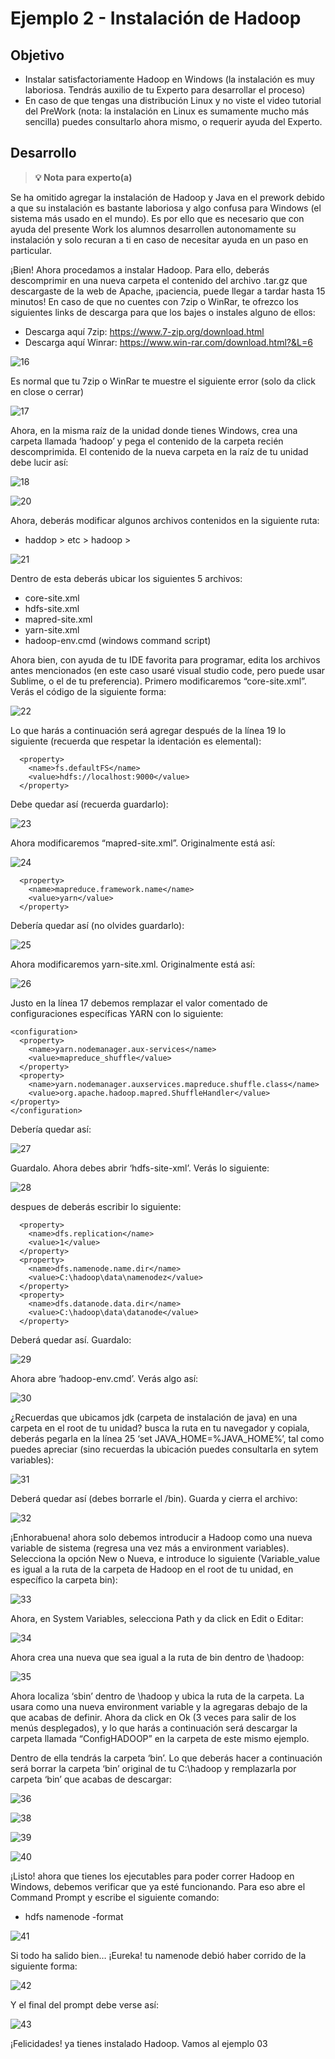 # Ejemplo 2 - Instalación de Hadoop

## Objetivo

* Instalar satisfactoriamente Hadoop en Windows (la instalación es muy laboriosa. Tendrás auxilio de tu Experto para desarrollar el proceso)
* En caso de que tengas una distribución Linux y no viste el video tutorial del PreWork (nota: la instalación en Linux es sumamente mucho más sencilla) puedes consultarlo ahora mismo, o requerir ayuda del Experto.

## Desarrollo

>**💡 Nota para experto(a)**

Se ha omitido agregar la instalación de Hadoop y Java en el prework debido a que su instalación es bastante laboriosa y algo confusa para Windows (el sistema más usado  en el mundo). Es por ello que es necesario que con ayuda del presente Work los       alumnos desarrollen autonomamente su instalación y solo recuran a ti en caso de    necesitar ayuda en un paso en particular.
>

¡Bien! Ahora procedamos a instalar Hadoop. Para ello, deberás descomprimir en una nueva carpeta el contenido del archivo .tar.gz que descargaste de la web de Apache, ¡paciencia, puede llegar a tardar hasta 15 minutos! En caso de que no cuentes con 7zip o WinRar, te ofrezco los siguientes links de descarga para que los bajes o instales alguno de ellos:
- Descarga aquí 7zip: https://www.7-zip.org/download.html
- Descarga aquí Winrar: https://www.win-rar.com/download.html?&L=6

![16](assets/Picture16.png)

Es normal que tu 7zip o WinRar te muestre el siguiente error (solo da click en close o cerrar)

![17](assets/Picture17.png)

Ahora, en la misma raíz de la unidad donde tienes Windows, crea una carpeta llamada ‘hadoop’ y pega el contenido de la carpeta recién descomprimida. El contenido de la nueva carpeta en la raíz de tu unidad debe lucir así:

![18](assets/Picture18.png)

![20](assets/Picture20.png)

Ahora, deberás modificar algunos archivos contenidos en la siguiente ruta:
- haddop > etc > hadoop >

![21](assets/Picture21.png)

Dentro de esta deberás ubicar los siguientes 5 archivos:
-	core-site.xml
-	hdfs-site.xml
-	mapred-site.xml
-	yarn-site.xml
-	hadoop-env.cmd (windows command script)

Ahora bien, con ayuda de tu IDE favorita para programar, edita los archivos antes mencionados (en este caso usaré visual studio code, pero puede usar Sublime, o el de tu preferencia). Primero modificaremos “core-site.xml”. Verás el código de la siguiente forma:

![22](assets/Picture22.png)

Lo que harás a continuación será agregar después de la línea 19 lo siguiente (recuerda que respetar la identación es elemental):
```
  <property>
    <name>fs.defaultFS</name>
    <value>hdfs://localhost:9000</value>
  </property>
```
Debe quedar así (recuerda guardarlo):

![23](assets/Picture23.png)

Ahora modificaremos “mapred-site.xml”. Originalmente está así:

![24](assets/Picture24.png)
```
  <property>
    <name>mapreduce.framework.name</name>
    <value>yarn</value>
  </property>
```
Debería quedar así (no olvides guardarlo):

![25](assets/Picture25.png)

Ahora modificaremos yarn-site.xml. Originalmente está así:

![26](assets/Picture26.png)

Justo en la línea 17 debemos remplazar el valor comentado de configuraciones específicas YARN con lo siguiente:
```
<configuration>
  <property>
    <name>yarn.nodemanager.aux-services</name>
    <value>mapreduce_shuffle</value>
  </property>
  <property>
    <name>yarn.nodemanager.auxservices.mapreduce.shuffle.class</name>
    <value>org.apache.hadoop.mapred.ShuffleHandler</value>
</property>
</configuration>
```
Debería quedar así:

![27](assets/Picture27.png)

Guardalo. Ahora debes abrir ‘hdfs-site-xml’. Verás lo siguiente:

![28](assets/Picture28.png)

despues de <configuration> deberás escribir lo siguiente:
```
  <property>
    <name>dfs.replication</name>
    <value>1</value>
  </property>
  <property>
    <name>dfs.namenode.name.dir</name>
    <value>C:\hadoop\data\namenodez</value>
  </property>
  <property>
    <name>dfs.datanode.data.dir</name>
    <value>C:\hadoop\data\datanode</value>
  </property>
```
Deberá quedar así. Guardalo:

![29](assets/Picture29.png)

Ahora abre ‘hadoop-env.cmd’. Verás algo así:

![30](assets/Picture30.png)

¿Recuerdas que ubicamos jdk (carpeta de instalación de java) en una carpeta en el root de tu unidad? busca la ruta en tu navegador y copiala, deberás pegarla en la línea 25 ‘set JAVA_HOME=%JAVA_HOME%’, tal como puedes apreciar (sino recuerdas la ubicación puedes consultarla en sytem variables):

![31](assets/Picture31.png)

Deberá quedar así (debes borrarle el /bin). Guarda y cierra el archivo:

![32](assets/Picture32.png)

¡Enhorabuena! ahora solo debemos introducir a Hadoop como una nueva variable de sistema (regresa una vez más a environment variables). Selecciona la opción New o Nueva, e introduce lo siguiente (Variable_value es igual a la ruta de la carpeta de Hadoop en el root de tu unidad, en específico la carpeta bin):


![33](assets/Picture33.png)

Ahora, en System Variables, selecciona Path y da click en Edit o Editar:

![34](assets/Picture34.png)

Ahora crea una nueva que sea igual a la ruta de bin dentro de \hadoop:

![35](assets/Picture35.png)

Ahora localiza ‘sbin’ dentro de \hadoop y ubica la ruta de la carpeta. La usara como  una nueva environment variable y la agregaras debajo de la que acabas de definir. Ahora da click en Ok (3 veces para salir de los menús desplegados), y lo que harás a continuación será descargar la carpeta llamada “ConfigHADOOP” en la carpeta de este mismo ejemplo.

Dentro de ella tendrás la carpeta ‘bin’. Lo que deberás hacer a continuación será borrar la carpeta ‘bin’ original de tu C:\hadoop y remplazarla por carpeta ‘bin’ que acabas de descargar:

![36](assets/Picture36.png)

![38](assets/Picture38.png)

![39](assets/Picture39.png)

![40](assets/Picture40.png)

¡Listo! ahora que tienes los ejecutables para poder correr Hadoop en Windows, debemos verificar que ya esté funcionando. Para eso abre el Command Prompt y escribe el siguiente comando:
- hdfs namenode -format

![41](assets/Picture41.png)

Si todo ha salido bien… ¡Eureka! tu namenode debió haber corrido de la siguiente forma:

![42](assets/Picture42.png)

Y el final del prompt debe verse así:

![43](assets/Picture43.png)

¡Felicidades! ya tienes instalado Hadoop. Vamos al ejemplo 03



